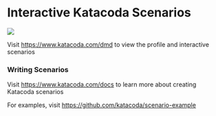 # Interactive Katacoda Scenarios

[![](http://shields.katacoda.com/katacoda/dmd/count.svg)](https://www.katacoda.com/dmd "Get your profile on Katacoda.com")

Visit https://www.katacoda.com/dmd to view the profile and interactive scenarios

### Writing Scenarios
Visit https://www.katacoda.com/docs to learn more about creating Katacoda scenarios

For examples, visit https://github.com/katacoda/scenario-example
